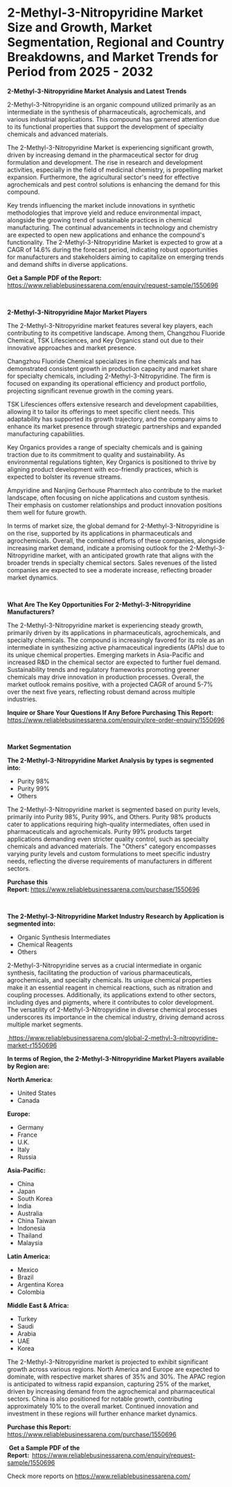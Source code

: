 <p><h1>2-Methyl-3-Nitropyridine Market Size and Growth, Market Segmentation, Regional and Country Breakdowns, and Market Trends for Period from 2025 -  2032</h1></p><p><strong>2-Methyl-3-Nitropyridine Market Analysis and Latest Trends</strong></p>
<p><p>2-Methyl-3-Nitropyridine is an organic compound utilized primarily as an intermediate in the synthesis of pharmaceuticals, agrochemicals, and various industrial applications. This compound has garnered attention due to its functional properties that support the development of specialty chemicals and advanced materials.</p><p>The 2-Methyl-3-Nitropyridine Market is experiencing significant growth, driven by increasing demand in the pharmaceutical sector for drug formulation and development. The rise in research and development activities, especially in the field of medicinal chemistry, is propelling market expansion. Furthermore, the agricultural sector's need for effective agrochemicals and pest control solutions is enhancing the demand for this compound.</p><p>Key trends influencing the market include innovations in synthetic methodologies that improve yield and reduce environmental impact, alongside the growing trend of sustainable practices in chemical manufacturing. The continual advancements in technology and chemistry are expected to open new applications and enhance the compound's functionality. The 2-Methyl-3-Nitropyridine Market is expected to grow at a CAGR of 14.6% during the forecast period, indicating robust opportunities for manufacturers and stakeholders aiming to capitalize on emerging trends and demand shifts in diverse applications.</p></p>
<p><strong>Get a Sample PDF of the Report:&nbsp;</strong> <a href="https://www.reliablebusinessarena.com/enquiry/request-sample/1550696?utm_campaign=3554&utm_medium=2&utm_source=Github&utm_content=ia&utm_term=02042025&utm_id=2-methyl-3-nitropyridine">https://www.reliablebusinessarena.com/enquiry/request-sample/1550696</a></p>
<p>&nbsp;</p>
<p><strong>2-Methyl-3-Nitropyridine Major Market Players</strong></p>
<p><p>The 2-Methyl-3-Nitropyridine market features several key players, each contributing to its competitive landscape. Among them, Changzhou Fluoride Chemical, TSK Lifesciences, and Key Organics stand out due to their innovative approaches and market presence.</p><p>Changzhou Fluoride Chemical specializes in fine chemicals and has demonstrated consistent growth in production capacity and market share for specialty chemicals, including 2-Methyl-3-Nitropyridine. The firm is focused on expanding its operational efficiency and product portfolio, projecting significant revenue growth in the coming years.</p><p>TSK Lifesciences offers extensive research and development capabilities, allowing it to tailor its offerings to meet specific client needs. This adaptability has supported its growth trajectory, and the company aims to enhance its market presence through strategic partnerships and expanded manufacturing capabilities.</p><p>Key Organics provides a range of specialty chemicals and is gaining traction due to its commitment to quality and sustainability. As environmental regulations tighten, Key Organics is positioned to thrive by aligning product development with eco-friendly practices, which is expected to bolster its revenue streams.</p><p>Ampyridine and Nanjing Gerhouse Pharmtech also contribute to the market landscape, often focusing on niche applications and custom synthesis. Their emphasis on customer relationships and product innovation positions them well for future growth.</p><p>In terms of market size, the global demand for 2-Methyl-3-Nitropyridine is on the rise, supported by its applications in pharmaceuticals and agrochemicals. Overall, the combined efforts of these companies, alongside increasing market demand, indicate a promising outlook for the 2-Methyl-3-Nitropyridine market, with an anticipated growth rate that aligns with the broader trends in specialty chemical sectors. Sales revenues of the listed companies are expected to see a moderate increase, reflecting broader market dynamics.</p></p>
<p>&nbsp;</p>
<p><strong>What Are The Key Opportunities For 2-Methyl-3-Nitropyridine Manufacturers?</strong></p>
<p><p>The 2-Methyl-3-Nitropyridine market is experiencing steady growth, primarily driven by its applications in pharmaceuticals, agrochemicals, and specialty chemicals. The compound is increasingly favored for its role as an intermediate in synthesizing active pharmaceutical ingredients (APIs) due to its unique chemical properties. Emerging markets in Asia-Pacific and increased R&D in the chemical sector are expected to further fuel demand. Sustainability trends and regulatory frameworks promoting greener chemicals may drive innovation in production processes. Overall, the market outlook remains positive, with a projected CAGR of around 5-7% over the next five years, reflecting robust demand across multiple industries.</p></p>
<p><strong>Inquire or Share Your Questions If Any Before Purchasing This Report:</strong> <a href="https://www.reliablebusinessarena.com/enquiry/pre-order-enquiry/1550696?utm_campaign=3554&utm_medium=2&utm_source=Github&utm_content=ia&utm_term=02042025&utm_id=2-methyl-3-nitropyridine">https://www.reliablebusinessarena.com/enquiry/pre-order-enquiry/1550696</a></p>
<p>&nbsp;</p>
<p><strong>Market Segmentation</strong></p>
<p><strong>The 2-Methyl-3-Nitropyridine Market Analysis by types is segmented into:</strong></p>
<p><ul><li>Purity 98%</li><li>Purity 99%</li><li>Others</li></ul></p>
<p><p>The 2-Methyl-3-Nitropyridine market is segmented based on purity levels, primarily into Purity 98%, Purity 99%, and Others. Purity 98% products cater to applications requiring high-quality intermediates, often used in pharmaceuticals and agrochemicals. Purity 99% products target applications demanding even stricter quality control, such as specialty chemicals and advanced materials. The "Others" category encompasses varying purity levels and custom formulations to meet specific industry needs, reflecting the diverse requirements of manufacturers in different sectors.</p></p>
<p><strong>Purchase this Report:&nbsp;</strong><a href="https://www.reliablebusinessarena.com/purchase/1550696?utm_campaign=3554&utm_medium=2&utm_source=Github&utm_content=ia&utm_term=02042025&utm_id=2-methyl-3-nitropyridine">https://www.reliablebusinessarena.com/purchase/1550696</a></p>
<p>&nbsp;</p>
<p><strong>The 2-Methyl-3-Nitropyridine Market Industry Research by Application is segmented into:</strong></p>
<p><ul><li>Organic Synthesis Intermediates</li><li>Chemical Reagents</li><li>Others</li></ul></p>
<p><p>2-Methyl-3-Nitropyridine serves as a crucial intermediate in organic synthesis, facilitating the production of various pharmaceuticals, agrochemicals, and specialty chemicals. Its unique chemical properties make it an essential reagent in chemical reactions, such as nitration and coupling processes. Additionally, its applications extend to other sectors, including dyes and pigments, where it contributes to color development. The versatility of 2-Methyl-3-Nitropyridine in diverse chemical processes underscores its importance in the chemical industry, driving demand across multiple market segments.</p></p>
<p><a href="https://www.reliablebusinessarena.com/global-2-methyl-3-nitropyridine-market-r1550696?utm_campaign=3554&utm_medium=2&utm_source=Github&utm_content=ia&utm_term=02042025&utm_id=2-methyl-3-nitropyridine">&nbsp;https://www.reliablebusinessarena.com/global-2-methyl-3-nitropyridine-market-r1550696</a></p>
<p><strong>In terms of Region, the 2-Methyl-3-Nitropyridine Market Players available by Region are:</strong></p>
<p>
    <p> <strong> North America: </strong>
        <ul>
            <li>United States</li>
            <li>Canada</li>
        </ul>
        </p> 
    <p> <strong> Europe: </strong>
        <ul>
            <li>Germany</li>
            <li>France</li>
            <li>U.K.</li>
            <li>Italy</li>
            <li>Russia</li>
        </ul>
        </p> 
    <p> <strong> Asia-Pacific: </strong>
        <ul>
            <li>China</li>
            <li>Japan</li>
            <li>South Korea</li>
            <li>India</li>
            <li>Australia</li>
            <li>China Taiwan</li>
            <li>Indonesia</li>
            <li>Thailand</li>
            <li>Malaysia</li>
        </ul>
        </p> 
    <p> <strong> Latin America: </strong>
        <ul>
            <li>Mexico</li>
            <li>Brazil</li>
            <li>Argentina Korea</li>
            <li>Colombia</li>
        </ul>
        </p> 
    <p> <strong> Middle East & Africa: </strong>
        <ul>
            <li>Turkey</li>
            <li>Saudi</li>
            <li>Arabia</li>
            <li>UAE</li>
            <li>Korea</li>
        </ul>
    </p>
    </p>
<p><p>The 2-Methyl-3-Nitropyridine market is projected to exhibit significant growth across various regions. North America and Europe are expected to dominate, with respective market shares of 35% and 30%. The APAC region is anticipated to witness rapid expansion, capturing 25% of the market, driven by increasing demand from the agrochemical and pharmaceutical sectors. China is also positioned for notable growth, contributing approximately 10% to the overall market. Continued innovation and investment in these regions will further enhance market dynamics.</p></p>
<p><strong>Purchase this Report: </strong><a href="https://www.reliablebusinessarena.com/purchase/1550696?utm_campaign=3554&utm_medium=2&utm_source=Github&utm_content=ia&utm_term=02042025&utm_id=2-methyl-3-nitropyridine">https://www.reliablebusinessarena.com/purchase/1550696</a></p>
<p>&nbsp;<strong>Get a Sample PDF of the Report:&nbsp;&nbsp;</strong><a href="https://www.reliablebusinessarena.com/enquiry/request-sample/1550696?utm_campaign=3554&utm_medium=2&utm_source=Github&utm_content=ia&utm_term=02042025&utm_id=2-methyl-3-nitropyridine">https://www.reliablebusinessarena.com/enquiry/request-sample/1550696</a></p>
<p><strong></strong></p>
<p>Check more reports on <a href="https://www.reliablebusinessarena.com/?utm_campaign=3554&utm_medium=2&utm_source=Github&utm_content=ia&utm_term=02042025&utm_id=2-methyl-3-nitropyridine">https://www.reliablebusinessarena.com/</a></p>